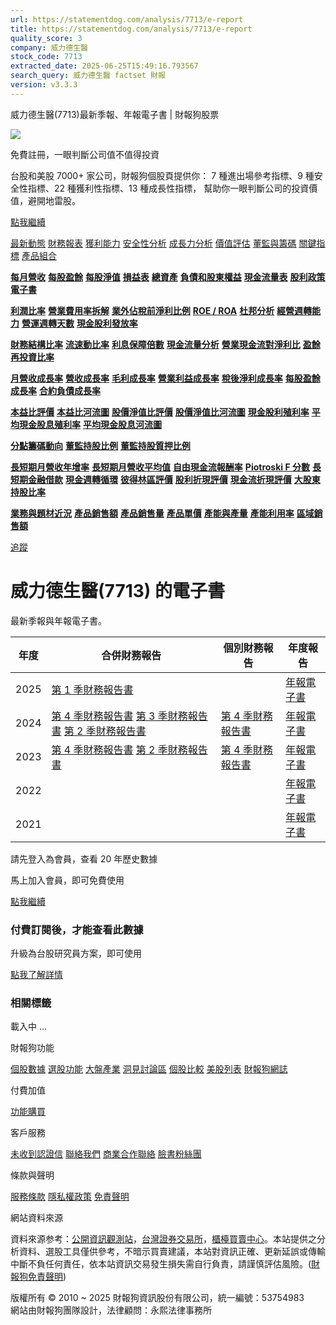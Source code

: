 ```yaml
---
url: https://statementdog.com/analysis/7713/e-report
title: https://statementdog.com/analysis/7713/e-report
quality_score: 3
company: 威力德生醫
stock_code: 7713
extracted_date: 2025-06-25T15:49:16.793567
search_query: 威力德生醫 factset 財報
version: v3.3.3
---
```


威力德生醫(7713)最新季報、年報電子書 | 財報狗股票















![](https://www.facebook.com/tr?id=1265443774131605&ev=PageView&noscript=1)













































































免費註冊，一眼判斷公司值不值得投資

台股和美股 7000+ 家公司，財報狗個股頁提供你：
7 種進出場參考指標、9 種安全性指標、22 種獲利性指標、13 種成長性指標，
幫助你一眼判斷公司的投資價值，避開地雷股。

[點我繼續](/users/sign_up)

[最新動態](/analysis/7713)
[財務報表](/analysis/7713/monthly-revenue)
[獲利能力](/analysis/7713/profit-margin)
[安全性分析](/analysis/7713/financial-structure-ratio)
[成長力分析](/analysis/7713/monthly-revenue-growth-rate)
[價值評估](/analysis/7713/pe)
[董監與籌碼](/analysis/7713/broker-trading)
[關鍵指標](/analysis/7713/long-term-and-short-term-monthly-revenue-yoy)
[產品組合](/analysis/7713/ai-search)

[**每月營收**](/analysis/7713/monthly-revenue)
[**每股盈餘**](/analysis/7713/eps)
[**每股淨值**](/analysis/7713/nav)
[**損益表**](/analysis/7713/income-statement)
[**總資產**](/analysis/7713/assets)
[**負債和股東權益**](/analysis/7713/liabilities-and-equity)
[**現金流量表**](/analysis/7713/cash-flow-statement)
[**股利政策**](/analysis/7713/dividend-policy)
[**電子書**](/analysis/7713/e-report)

[**利潤比率**](/analysis/7713/profit-margin)
[**營業費用率拆解**](/analysis/7713/operating-expense-ratio)
[**業外佔稅前淨利比例**](/analysis/7713/non-operating-income-to-profit-before-tax)
[**ROE / ROA**](/analysis/7713/roe-roa)
[**杜邦分析**](/analysis/7713/du-pont-analysis)
[**經營週轉能力**](/analysis/7713/turnover-ratio)
[**營運週轉天數**](/analysis/7713/turnover-days)
[**現金股利發放率**](/analysis/7713/dividend-payout-ratio)

[**財務結構比率**](/analysis/7713/financial-structure-ratio)
[**流速動比率**](/analysis/7713/current-ratio-and-quick-ratio)
[**利息保障倍數**](/analysis/7713/interest-coverage-ratio)
[**現金流量分析**](/analysis/7713/cash-flow-analysis)
[**營業現金流對淨利比**](/analysis/7713/operating-cash-flow-to-net-income-ratio)
[**盈餘再投資比率**](/analysis/7713/reinvestment-rate)

[**月營收成長率**](/analysis/7713/monthly-revenue-growth-rate)
[**營收成長率**](/analysis/7713/revenue-growth-rate)
[**毛利成長率**](/analysis/7713/gross-profit-growth-rate)
[**營業利益成長率**](/analysis/7713/operating-income-growth-rate)
[**稅後淨利成長率**](/analysis/7713/net-income-growth-rate)
[**每股盈餘成長率**](/analysis/7713/eps-growth-rate)
[**合約負債成長率**](/analysis/7713/current-contract-liabilities-growth-rate)

[**本益比評價**](/analysis/7713/pe)
[**本益比河流圖**](/analysis/7713/pe-band)
[**股價淨值比評價**](/analysis/7713/pb)
[**股價淨值比河流圖**](/analysis/7713/pb-band)
[**現金股利殖利率**](/analysis/7713/dividend-yield)
[**平均現金股息殖利率**](/analysis/7713/average-dividend-yield)
[**平均現金股息河流圖**](/analysis/7713/average-dividend-yield-band)

[**分點籌碼動向**](/analysis/7713/broker-trading)
[**董監持股比例**](/analysis/7713/board-members-and-supervisors-shares-to-shares-outstanding-ratio)
[**董監持股質押比例**](/analysis/7713/pledging-ratio-of-board-members-and-supervisors)

[**長短期月營收年增率**](/analysis/7713/long-term-and-short-term-monthly-revenue-yoy)
[**長短期月營收平均值**](/analysis/7713/average-long-term-and-short-term-monthly-revenue)
[**自由現金流報酬率**](/analysis/7713/croic)
[**Piotroski F 分數**](/analysis/7713/piotroski-f-score)
[**長短期金融借款**](/analysis/7713/financial-borrowing)
[**現金週轉循環**](/analysis/7713/cash-conversion-cycle)
[**彼得林區評價**](/analysis/7713/peter-lynch-valuation)
[**股利折現評價**](/analysis/7713/dividend-discount-valuation)
[**現金流折現評價**](/analysis/7713/dcf-valuation)
[**大股東持股比率**](/analysis/7713/majority-shareholders-share-ratio)

[**業務與題材近況**](/analysis/7713/ai-search)
[**產品銷售額**](/analysis/7713/product-sales-figure)
[**產品銷售量**](/analysis/7713/product-sales-volume)
[**產品單價**](/analysis/7713/product-unit-price)
[**產能與產量**](/analysis/7713/production-capacity)
[**產能利用率**](/analysis/7713/production-capacity-utilization)
[**區域銷售額**](/analysis/7713/product-regional-sales)

[追蹤](/users/sign_up)

# 威力德生醫(7713) 的電子書

最新季報與年報電子書。

| 年度 | 合併財務報告 | 個別財務報告 | 年度報告 |
| --- | --- | --- | --- |
| 2025 | [第 1 季財務報告書](https://doc.twse.com.tw/server-java/t57sb01?co_id=7713&colorchg=1&kind=A&step=9&filename=202501_7713_AI1.pdf) |  | [年報電子書](/analysis) |
| 2024 | [第 4 季財務報告書](https://doc.twse.com.tw/server-java/t57sb01?co_id=7713&colorchg=1&kind=A&step=9&filename=202404_7713_AI1.pdf)  [第 3 季財務報告書](https://doc.twse.com.tw/server-java/t57sb01?co_id=7713&colorchg=1&kind=A&step=9&filename=202403_7713_AI1.pdf)  [第 2 季財務報告書](https://doc.twse.com.tw/server-java/t57sb01?co_id=7713&colorchg=1&kind=A&step=9&filename=202402_7713_AI1.pdf) | [第 4 季財務報告書](https://doc.twse.com.tw/server-java/t57sb01?co_id=7713&colorchg=1&kind=A&step=9&filename=202404_7713_AI3.pdf) | [年報電子書](https://doc.twse.com.tw/server-java/t57sb01?co_id=7713&colorchg=1&kind=F&step=9&filename=2024_7713_20250528F04.pdf) |
| 2023 | [第 4 季財務報告書](https://doc.twse.com.tw/server-java/t57sb01?co_id=7713&colorchg=1&kind=A&step=9&filename=202304_7713_AI1.pdf)  [第 2 季財務報告書](https://doc.twse.com.tw/server-java/t57sb01?co_id=7713&colorchg=1&kind=A&step=9&filename=202302_7713_AI1.pdf) | [第 4 季財務報告書](https://doc.twse.com.tw/server-java/t57sb01?co_id=7713&colorchg=1&kind=A&step=9&filename=202304_7713_AI3.pdf) | [年報電子書](https://doc.twse.com.tw/server-java/t57sb01?co_id=7713&colorchg=1&kind=F&step=9&filename=2023_7713_20240611F04.pdf) |
| 2022 |  |  | [年報電子書](/analysis) |
| 2021 |  |  | [年報電子書](/analysis) |

請先登入為會員，查看 20 年歷史數據

馬上加入會員，即可免費使用

[點我繼續](/users/sign_up)

### 付費訂閱後，才能查看此數據

升級為台股研究員方案，即可使用

[點我了解詳情](/pricing)

### 相關標籤

載入中 ...





財報狗功能

[個股數據](/analysis)
[選股功能](/screeners)
[大盤產業](/taiex)
[洞見討論區](/insight)
[個股比較](/compare/tpe)
[美股列表](/us-stock-list)
[財報狗網誌](/blog/)

付費加值

[功能購買](/pricing)

客戶服務

[未收到認證信](/users/recv_auth_fail)
[聯絡我們](/contact)
[商業合作聯絡](/contact)
[臉書粉絲團](//www.facebook.com/statementdog)

條款與聲明

[服務條款](/law/tos)
[隱私權政策](/law/privacy)
[免責聲明](/law/disclaimer)

網站資料來源

資料來源参考：[公開資訊觀測站](http://mops.twse.com.tw/mops/web/index)，[台灣證券交易所](http://www.tse.com.tw/)，[櫃檯買賣中心](http://www.otc.org.tw/)。本站提供之分析資料、選股工具僅供參考，不暗示買賣建議，本站對資訊正確、更新延誤或傳輸中斷不負任何責任，依本站資訊交易發生損失需自行負責，請謹慎評估風險。([財報狗免責聲明](/law/disclaimer))

版權所有 © 2010 ~ 2025 財報狗資訊股份有限公司，統一編號：53754983  
網站由財報狗團隊設計，法律顧問：永熙法律事務所